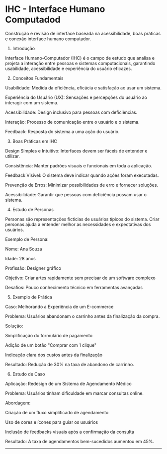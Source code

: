 # IHC - Interface Humano Computadod 

Construção e revisão de interface baseada na acessibilidade, boas práticas e conexão interface humano computador.

1. Introdução

Interface Humano-Computador (IHC) é o campo de estudo que analisa e projeta a interação entre pessoas e sistemas computacionais, garantindo usabilidade, acessibilidade e experiência do usuário eficazes.

2. Conceitos Fundamentais

Usabilidade: Medida da eficiência, eficácia e satisfação ao usar um sistema.

Experiência do Usuário (UX): Sensações e percepções do usuário ao interagir com um sistema.

Acessibilidade: Design inclusivo para pessoas com deficiências.

Interação: Processo de comunicação entre o usuário e o sistema.

Feedback: Resposta do sistema a uma ação do usuário.


3. Boas Práticas em IHC

Design Simples e Intuitivo: Interfaces devem ser fáceis de entender e utilizar.

Consistência: Manter padrões visuais e funcionais em toda a aplicação.

Feedback Visível: O sistema deve indicar quando ações foram executadas.

Prevenção de Erros: Minimizar possibilidades de erro e fornecer soluções.

Acessibilidade: Garantir que pessoas com deficiência possam usar o sistema.


4. Estudo de Personas

Personas são representações fictícias de usuários típicos do sistema. Criar personas ajuda a entender melhor as necessidades e expectativas dos usuários.

Exemplo de Persona:

Nome: Ana Souza

Idade: 28 anos

Profissão: Designer gráfico

Objetivo: Criar artes rapidamente sem precisar de um software complexo

Desafios: Pouco conhecimento técnico em ferramentas avançadas


5. Exemplo de Prática

Caso: Melhorando a Experiência de um E-commerce

Problema: Usuários abandonam o carrinho antes da finalização da compra.

Solução:

Simplificação do formulário de pagamento

Adição de um botão "Comprar com 1 clique"

Indicação clara dos custos antes da finalização



Resultado: Redução de 30% na taxa de abandono de carrinho.

6. Estudo de Caso

Aplicação: Redesign de um Sistema de Agendamento Médico

Problema: Usuários tinham dificuldade em marcar consultas online.

Abordagem:

Criação de um fluxo simplificado de agendamento

Uso de cores e ícones para guiar os usuários

Inclusão de feedbacks visuais após a confirmação da consulta


Resultado: A taxa de agendamentos bem-sucedidos aumentou em 45%.



---
